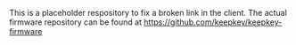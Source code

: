 This is a placeholder respository to fix a broken link in the client. The actual firmware repository can be found at https://github.com/keepkey/keepkey-firmware
